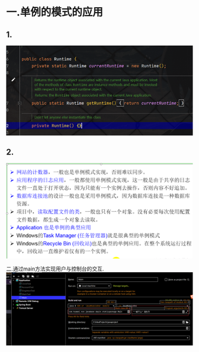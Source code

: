 # 一.单例的模式的应用
## 1.
![img.png](img.png)
## 2.
![img_1.png](img_1.png)

二.通过main方法实现用户与控制台的交互.
![img_2.png](img_2.png)